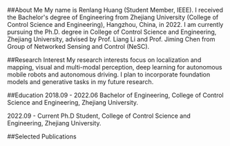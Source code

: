##About Me
My name is Renlang Huang (Student Member, IEEE). I received the Bachelor's degree of Engineering from Zhejiang University (College of Control Science and Engineering), Hangzhou, China, in 2022. I am currently pursuing the Ph.D. degree in College of Control Science and Engineering, Zhejiang University, advised by Prof. Liang Li and Prof. Jiming Chen from Group of Networked Sensing and Control (NeSC).

##Research Interest
My research interests focus on localization and mapping, visual and multi-modal perception, deep learning for autonomous mobile robots and autonomous driving.
I plan to incorporate foundation models and generative tasks in my future research.

##Education
2018.09 - 2022.06 Bachelor of Engineering, College of Control Science and Engineering, Zhejiang University.

2022.09 - Current Ph.D Student, College of Control Science and Engineering, Zhejiang University.

##Selected Publications
